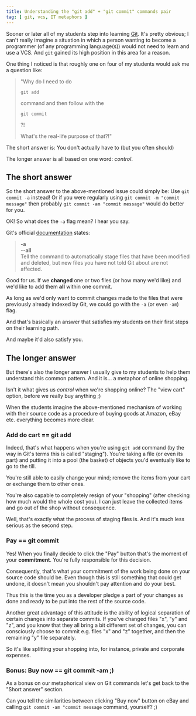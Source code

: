 ```yaml
---
title: Understanding the "git add" + "git commit" commands pair
tag: [ git, vcs, IT metaphors ]
---
```

Sooner or later all of my students step into learning [Git](//git-scm.com).
It's pretty obvious; I can't really imagine a situation in which a person wanting
to become a programmer (of any programming language(s)) would not need to learn
and use a <accr title="Version Control System">VCS</accr>.
And `git` gained its high position in this area for a reason.

One thing I noticed is that roughly one on four of my students would ask me
a question like:

> "Why do I need to do 
>
> `git add`
>
>  command and then follow with the 
>
> `git commit`
>
> ?!
>
> What's the real-life purpose of that?!"

The short answer is: You don't actually have to (but you often should)

The longer answer is all based on one word: _control_.
<!-- more -->


## The short answer

So the short answer to the above-mentioned issue could simply be: Use `git commit -a` instead!
Or if you were regularly using `git commit -m "commit message"`
then probably `git commit -am "commit message"` would do better for you.

OK! So what does the `-a` flag mean? I hear you say.

Git's official [documentation](https://git-scm.com/docs/git-commit#git-commit--a) states:

> **-a**<br>
> **--all**<br>
>  Tell the command to automatically stage files that have been modified and deleted,
>  but new files you have not told Git about are not affected.

Good for us. If we **changed** one or two files (or how many we'd like) and we'd like to
add them **all** within one commit. 

As long as we'd only want to commit changes made to the files that were previously already
indexed by Git, we could go with the `-a` (or even `-am`) flag.

And that's basically an answer that satisfies my students on their first steps
on their learning path.

And maybe it'd also satisfy you.


## The longer answer

But there's also the longer answer I usually give to my students to help them understand
this common pattern. And it is... a metaphor of online shopping.

Isn't it what gives us _control_ when we're shopping online? The "view cart" option,
before we really buy anything ;)

When the students imagine the above-mentioned mechanism of working with their source code
as a procedure of buying goods at Amazon, eBay etc. everything becomes more clear.


### Add do cart == git add

Indeed, that's what happens when you're using `git add` command (by the way in Git's terms
this is called "staging"). You're taking a file (or even its part) and putting it into
a pool (the basket) of objects you'd eventually like to go to the till.

You're still able to easily change your mind; remove the items from your cart or exchange
them to other ones.

You're also capable to completely resign of your "shopping" (after checking how much would
the whole cost you). I can just leave the collected items and go out of the shop
without consequence.
 
Well, that's exactly what the process of staging files is. And it's much less serious
as the second step.


### Pay == git commit

Yes! When you finally decide to click the "Pay" button that's the moment of your **commitment**.
You're fully responsible for this decision.

Consequently, that's what your commitment of the work being done on your source code
should be. Even though this is still something that could get undone, it doesn't mean
you shouldn't pay attention and do your best.

Thus this is the time you as a developer pledge a part of your changes as done and ready
to be put into the rest of the source code.

Another great advantage of this attitude is the ability of logical separation
of certain changes into separate commits. If you've changed files "x", "y" and "z",
and you know that they all bring a bit different set of changes, you can consciously
choose to commit e.g. files "x" and "z" together, and then the remaining "y" file separately.

So it's like splitting your shopping into, for instance, private and corporate expenses.

  
### Bonus: Buy now == git commit -am ;)

As a bonus on our metaphorical view on Git commands let's get back to the "Short answer" section.

Can you tell the similarities between clicking "Buy now" button on eBay and calling
`git commit -am "commit message` command, yourself? ;) 
